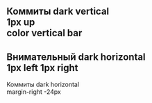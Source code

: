 Коммиты dark vertical   
1px up  
color vertical bar
-
Внимательный dark horizontal  
1px left 1px right    
-
Коммиты dark horizontal  
margin-right -24px  